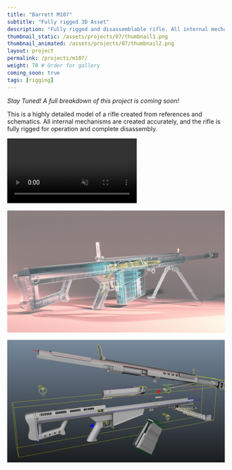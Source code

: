 ```yaml
---
title: "Barrett M107"
subtitle: "Fully rigged 3D Asset"
description: "Fully rigged and disassemblable rifle. All internal mechanisms modelled accurately from schematics."
thumbnail_static: /assets/projects/07/thumbnail1.png
thumbnail_animated: /assets/projects/07/thumbnail2.png
layout: project
permalink: /projects/m107/
weight: 70 # Order for gallery
coming_soon: true
tags: [rigging]
---
```


*Stay Tuned! A full breakdown of this project is coming soon!*

This is a highly detailed model of a rifle created from references and schematics. All internal mechanisms are created accurately, and the rifle is fully rigged for operation and complete disassembly.

<div class="video-wrapper">
  <video autoplay loop muted playsinline>
    <source src="/assets/projects/07/m107-parts.mp4" type="video/mp4">
  </video>
</div>

[![M107](/assets/projects/07/thumbnail1.png)](/assets/projects/07/thumbnail1.png)

[![M107](/assets/projects/07/thumbnail2.png)](/assets/projects/07/thumbnail2.png)



